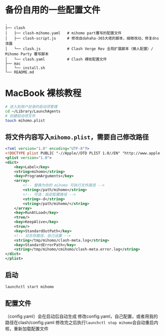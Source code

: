 # 备份自用的一些配置文件


```
.
├── clash
│   ├── clash-mihomo.yaml   # mihomo part覆写的配置文件
│   ├── clash-script.js     # 修改自dahaha-365大佬的脚本，细微改动，修复dns泄露
│   └── clash.js            # Clash Verge Rev 全局扩展脚本（懒人配置）/ Mihomo Party 覆写脚本
│   └── clash.yaml          # Clash 裸核配置文件
├── mac
│   └── install.sh
└── README.md
```

# MacBook 裸核教程
```bash
# 进入到用户目录的启动项管理
cd ~/Library/LaunchAgents
# 创建启动项文件
touch mihomo.plist
```

## 将文件内容写入`mihomo.plist`，需要自己修改路径

```xml
<?xml version="1.0" encoding="UTF-8"?>
<!DOCTYPE plist PUBLIC "-//Apple//DTD PLIST 1.0//EN" "http://www.apple.com/DTDs/PropertyList-1.0.dtd">
<plist version="1.0">
<dict>
    <key>Label</key>
    <string>mihomo</string>
    <key>ProgramArguments</key>
    <array>
        <!-- 替换为你的 mihomo 可执行文件路径 -->
        <string>/path/mihomo</string>
        <!-- 可选：指定配置路径 -->
        <string>-d</string>
        <string>/path/mihomo/</string>
    </array>
    <key>RunAtLoad</key>
    <true/>
    <key>KeepAlive</key>
    <true/>
    <key>StandardOutPath</key>
    <!-- 日志存路径，自己设置 -->
    <string>/tmp/mihomo/clash-meta.log</string>
    <key>StandardErrorPath</key>
    <string>/tmp/mihomo/cmihomo/clash-meta.error.log</string>
</dict>
</plist>
```
## 启动
```bash
launchctl start mihomo
```
## 配置文件
（config.yaml）会在启动后自动生成
修改config.yaml，自己配置，或者用我的路径在clash/config.yaml
修改完之后执行`launchctl stop mihomo`会自动重启内核，重新加载配置文件
